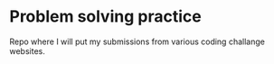 # Problem solving practice
Repo where I will put my submissions from various coding challange websites.
